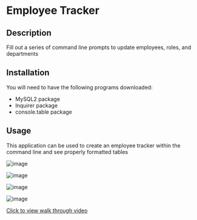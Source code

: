 # Employee Tracker

## Description
Fill out a series of command line prompts to update employees, roles, and departments

## Installation
You will need to have the following programs downloaded: 
* MySQL2 package
* Inquirer package
* console.table package

## Usage 
This application can be used to create an employee tracker within the command line and see properly formatted tables

![image](https://user-images.githubusercontent.com/72768805/107184926-b5c0e900-699e-11eb-8f5b-3509c56692db.png)

![image](https://user-images.githubusercontent.com/72768805/107184805-7e523c80-699e-11eb-9d4c-f06a560f2358.png)

![image](https://user-images.githubusercontent.com/72768805/107184847-8d38ef00-699e-11eb-80a9-8acd91c32c3b.png)

![image](https://user-images.githubusercontent.com/72768805/107184897-a8a3fa00-699e-11eb-98a8-41de83127b6e.png)

[Click to view walk through video](https://drive.google.com/file/d/1Rc5mz7ktwQ8cGTJ7vBzagJlTxH4LaWGl/view)
